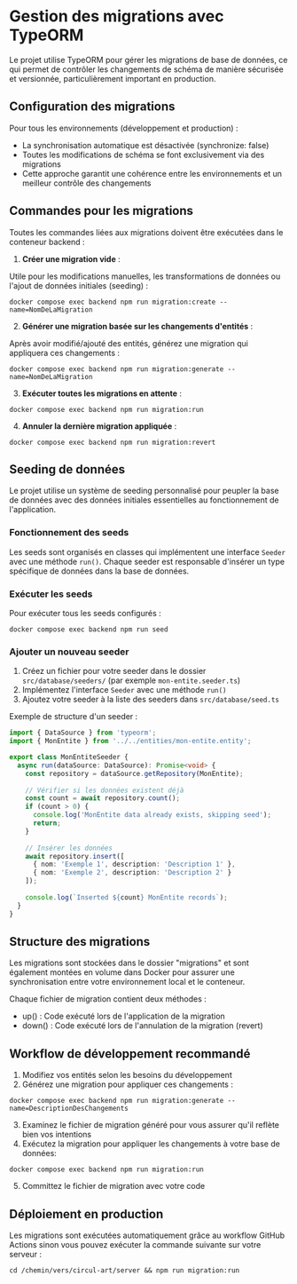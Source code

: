 # Gestion des migrations avec TypeORM

Le projet utilise TypeORM pour gérer les migrations de base de données, ce qui permet de contrôler les changements de schéma de manière sécurisée et versionnée, particulièrement important en production.

## Configuration des migrations

Pour tous les environnements (développement et production) :

- La synchronisation automatique est désactivée (synchronize: false)
- Toutes les modifications de schéma se font exclusivement via des migrations
- Cette approche garantit une cohérence entre les environnements et un meilleur contrôle des changements

## Commandes pour les migrations

Toutes les commandes liées aux migrations doivent être exécutées dans le conteneur backend :

1. **Créer une migration vide** :

Utile pour les modifications manuelles, les transformations de données ou l'ajout de données initiales (seeding) :

```
docker compose exec backend npm run migration:create --name=NomDeLaMigration
```

2. **Générer une migration basée sur les changements d'entités** :

Après avoir modifié/ajouté des entités, générez une migration qui appliquera ces changements :

```
docker compose exec backend npm run migration:generate --name=NomDeLaMigration
```

3. **Exécuter toutes les migrations en attente** :

```
docker compose exec backend npm run migration:run
```

4. **Annuler la dernière migration appliquée** :

```
docker compose exec backend npm run migration:revert
```


## Seeding de données

Le projet utilise un système de seeding personnalisé pour peupler la base de données avec des données initiales essentielles au fonctionnement de l'application.

### Fonctionnement des seeds

Les seeds sont organisés en classes qui implémentent une interface `Seeder` avec une méthode `run()`. Chaque seeder est responsable d'insérer un type spécifique de données dans la base de données.

### Exécuter les seeds

Pour exécuter tous les seeds configurés :

```
docker compose exec backend npm run seed
```

### Ajouter un nouveau seeder

1. Créez un fichier pour votre seeder dans le dossier `src/database/seeders/` (par exemple `mon-entite.seeder.ts`)
2. Implémentez l'interface `Seeder` avec une méthode `run()`
3. Ajoutez votre seeder à la liste des seeders dans `src/database/seed.ts`

Exemple de structure d'un seeder :

```typescript
import { DataSource } from 'typeorm';
import { MonEntite } from '../../entities/mon-entite.entity';

export class MonEntiteSeeder {
  async run(dataSource: DataSource): Promise<void> {
    const repository = dataSource.getRepository(MonEntite);
    
    // Vérifier si les données existent déjà
    const count = await repository.count();
    if (count > 0) {
      console.log('MonEntite data already exists, skipping seed');
      return;
    }
    
    // Insérer les données
    await repository.insert([
      { nom: 'Exemple 1', description: 'Description 1' },
      { nom: 'Exemple 2', description: 'Description 2' }
    ]);
    
    console.log(`Inserted ${count} MonEntite records`);
  }
}
```

## Structure des migrations

Les migrations sont stockées dans le dossier "migrations" et sont également montées en volume dans Docker pour assurer une synchronisation entre votre environnement local et le conteneur.

Chaque fichier de migration contient deux méthodes :

- up() : Code exécuté lors de l'application de la migration
- down() : Code exécuté lors de l'annulation de la migration (revert)

## Workflow de développement recommandé

1. Modifiez vos entités selon les besoins du développement
2. Générez une migration pour appliquer ces changements :
```
docker compose exec backend npm run migration:generate --name=DescriptionDesChangements
```
3. Examinez le fichier de migration généré pour vous assurer qu'il reflète bien vos intentions
4. Exécutez la migration pour appliquer les changements à votre base de données:
```
docker compose exec backend npm run migration:run
```
5. Committez le fichier de migration avec votre code

## Déploiement en production

Les migrations sont exécutées automatiquement grâce au workflow GitHub Actions sinon vous pouvez exécuter la commande suivante sur votre serveur :

```
cd /chemin/vers/circul-art/server && npm run migration:run
```